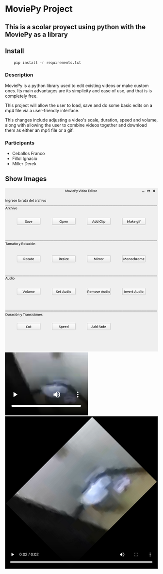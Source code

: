 # MoviePy Project
This is a scolar proyect using python with the MoviePy as a library 
---
## Install
```console
    pip install -r requirements.txt
```
### Description

MoviePy is a python library used to edit existing videos or make custom ones. Its main advantages are its simplicity and ease of use, and that is is completely free.

This project will allow the user to load, save and do some basic edits on a mp4 file via a user-friendly interface.  

This changes include adjusting a video's scale, duration, speed and volume, along with allowing the user to combine videos together and download them as either an mp4 file or a gif.

### Participants
- Ceballos Franco
- Fillol Ignacio
- Miller Derek


## Show Images
![Interfaz](/images/interfaz.png "Una muestra de la interfaz de nuestro programa")
![Inodoro1](/images/PostEdicion.png "Un video antes de ser editado")
![Inodoro2](/images/PreEdicion.png "Un video despues de ser editado")
